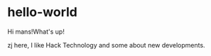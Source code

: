 # hello-world

Hi mans!What's up!

zj here, I like Hack Technology and some about new developments.

